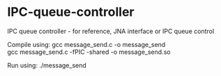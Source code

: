 # IPC-queue-controller
IPC queue controller - for reference, JNA interface or IPC queue control

Compile using:
gcc message_send.c -o message_send <br>
gcc message_send.c -fPIC -shared -o message_send.so


Run using:
./message_send
